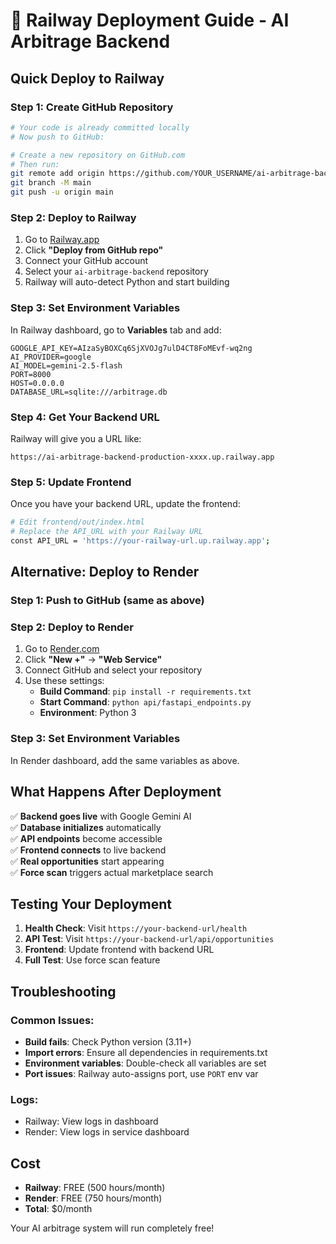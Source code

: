 # 🚀 Railway Deployment Guide - AI Arbitrage Backend

## Quick Deploy to Railway

### Step 1: Create GitHub Repository
```bash
# Your code is already committed locally
# Now push to GitHub:

# Create a new repository on GitHub.com
# Then run:
git remote add origin https://github.com/YOUR_USERNAME/ai-arbitrage-backend.git
git branch -M main
git push -u origin main
```

### Step 2: Deploy to Railway
1. Go to [Railway.app](https://railway.app/new)
2. Click **"Deploy from GitHub repo"**
3. Connect your GitHub account
4. Select your `ai-arbitrage-backend` repository
5. Railway will auto-detect Python and start building

### Step 3: Set Environment Variables
In Railway dashboard, go to **Variables** tab and add:

```
GOOGLE_API_KEY=AIzaSyBOXCq6SjXVOJg7ulD4CT8FoMEvf-wq2ng
AI_PROVIDER=google
AI_MODEL=gemini-2.5-flash
PORT=8000
HOST=0.0.0.0
DATABASE_URL=sqlite:///arbitrage.db
```

### Step 4: Get Your Backend URL
Railway will give you a URL like:
```
https://ai-arbitrage-backend-production-xxxx.up.railway.app
```

### Step 5: Update Frontend
Once you have your backend URL, update the frontend:

```bash
# Edit frontend/out/index.html
# Replace the API_URL with your Railway URL
const API_URL = 'https://your-railway-url.up.railway.app';
```

## Alternative: Deploy to Render

### Step 1: Push to GitHub (same as above)

### Step 2: Deploy to Render
1. Go to [Render.com](https://render.com)
2. Click **"New +"** → **"Web Service"**
3. Connect GitHub and select your repository
4. Use these settings:
   - **Build Command**: `pip install -r requirements.txt`
   - **Start Command**: `python api/fastapi_endpoints.py`
   - **Environment**: Python 3

### Step 3: Set Environment Variables
In Render dashboard, add the same variables as above.

## What Happens After Deployment

✅ **Backend goes live** with Google Gemini AI  
✅ **Database initializes** automatically  
✅ **API endpoints** become accessible  
✅ **Frontend connects** to live backend  
✅ **Real opportunities** start appearing  
✅ **Force scan** triggers actual marketplace search  

## Testing Your Deployment

1. **Health Check**: Visit `https://your-backend-url/health`
2. **API Test**: Visit `https://your-backend-url/api/opportunities`
3. **Frontend**: Update frontend with backend URL
4. **Full Test**: Use force scan feature

## Troubleshooting

### Common Issues:
- **Build fails**: Check Python version (3.11+)
- **Import errors**: Ensure all dependencies in requirements.txt
- **Environment variables**: Double-check all variables are set
- **Port issues**: Railway auto-assigns port, use `PORT` env var

### Logs:
- Railway: View logs in dashboard
- Render: View logs in service dashboard

## Cost
- **Railway**: FREE (500 hours/month)
- **Render**: FREE (750 hours/month)
- **Total**: $0/month

Your AI arbitrage system will run completely free!
